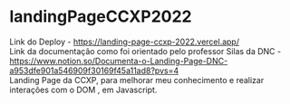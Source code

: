 # landingPageCCXP2022 <br>
Link do Deploy - https://landing-page-ccxp-2022.vercel.app/ <br>
Link da documentação como foi orientado pelo professor Silas da DNC - https://www.notion.so/Documenta-o-Landing-Page-DNC-a953dfe901a546909f30169f45a11ad8?pvs=4 <br>
Landing Page da CCXP, para melhorar meu conhecimento e realizar interações com o DOM , em Javascript.
